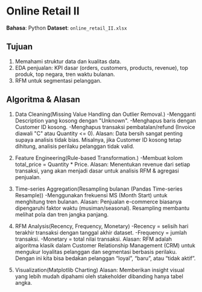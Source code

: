 
# Online Retail II

**Bahasa**: Python
**Dataset**: `online_retail_II.xlsx`  

## Tujuan
1. Memahami struktur data dan kualitas data.
2. EDA penjualan: KPI dasar (orders, customers, products, revenue), top produk, top negara, tren waktu bulanan.
3. RFM untuk segmentasi pelanggan.

## Algoritma & Alasan
1. Data Cleaning(Missing Value Handling dan Outlier Removal.) 
    -Mengganti Description yang kosong dengan "Unknown".
    -Menghapus baris dengan Customer ID kosong.
    -Menghapus transaksi pembatalan/refund (Invoice diawali "C" atau Quantity <= 0).
Alasan: Data bersih sangat penting supaya analisis tidak bias. Misalnya, jika Customer ID kosong tetap dihitung, analisis perilaku pelanggan tidak valid.

2. Feature Engineering(Rule-based Transformation.)
    -Membuat kolom total_price = Quantity * Price.
Alasan: Menentukan revenue dari setiap transaksi, yang akan menjadi dasar untuk analisis RFM & agregasi penjualan.

3. Time-series Aggregation(Resampling bulanan (Pandas Time-series Resample))
    -Menggunakan frekuensi MS (Month Start) untuk menghitung tren bulanan.
Alasan: Penjualan e-commerce biasanya dipengaruhi faktor waktu (musiman/seasonal). Resampling membantu melihat pola dan tren jangka panjang.

4. RFM Analysis(Recency, Frequency, Monetary)
    -Recency = selisih hari terakhir transaksi dengan tanggal akhir dataset.
    -Frequency = jumlah transaksi.
    -Monetary = total nilai transaksi.
Alasan: RFM adalah algoritma klasik dalam Customer Relationship Management (CRM) untuk mengukur loyalitas pelanggan dan segmentasi berbasis perilaku. Dengan ini kita bisa bedakan pelanggan “loyal”, “baru”, atau “tidak aktif”.

5. Visualization(Matplotlib Charting)
Alasan: Memberikan insight visual yang lebih mudah dipahami oleh stakeholder dibanding hanya tabel angka.

